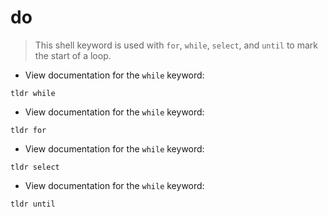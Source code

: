 # do

> This shell keyword is used with `for`, `while`, `select`, and `until` to mark the start of a loop.

- View documentation for the `while` keyword:

`tldr while`

- View documentation for the `while` keyword:

`tldr for`

- View documentation for the `while` keyword:

`tldr select`

- View documentation for the `while` keyword:

`tldr until`
